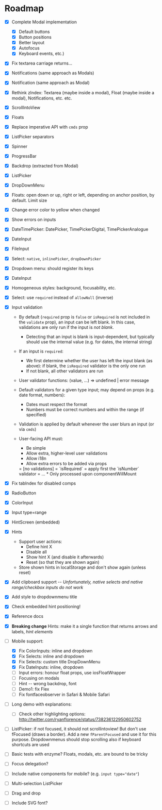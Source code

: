 # Roadmap

- [x] Complete Modal implementation
    + [x] Default buttons
    + [x] Button positions
    + [x] Better layout
    + [x] Autofocus
    + [x] Keyboard events, etc.)
- [x] Fix textarea carriage returns...
- [x] Notifications (same approach as Modals)
- [x] Notification (same approach as Modal)
- [x] Rethink zIndex: Textarea (maybe inside a modal), Float (maybe inside a modal), Notifications, etc. etc.
- [x] ScrollIntoView
- [x] Floats
- [x] Replace imperative API with `cmds` prop
- [x] ListPicker separators
- [x] Spinner
- [x] ProgressBar
- [x] Backdrop (extracted from Modal)
- [x] ListPicker
- [x] DropDownMenu
- [x] Floats: open down or up, right or left, depending on anchor position, by default. Limit size
- [x] Change error color to yellow when changed
- [x] Show errors on inputs
- [x] DateTimePicker: DatePicker, TimePickerDigital, TimePickerAnalogue
- [x] DateInput
- [x] FileInput
- [x] Select: `native`, `inlinePicker`, `dropDownPicker`
- [x] Dropdown menu: should register its keys
- [x] DateInput
- [x] Homogeneous styles: background, focusability, etc.
- [x] Select: use `required` instead of `allowNull` (inverse)
- [x] Input validation
    + By default (`required` prop is `false` or `isRequired` is not included in the `validate` prop), an input can be left blank. In this case, validations are only run if the input is *not blank*.
        * Detecting that an input is blank is input-dependent, but typically should use the internal value (e.g. for dates, the internal string)
    + If an input is `required`:
        * We first determine whether the user has left the input blank (as above): if blank, the `isRequired` validator is the only one run
        * If not blank, all other validators are run
    + User validator functions:
        (value, ...) => undefined | error message

    + Default validators for a given type input; may depend on props (e.g. date format, numbers):
        * Dates must respect the format
        * Numbers must be correct numbers and within the range (if specified)
    + Validation is applied by default whenever the user blurs an input (or via `cmds`)
    + User-facing API must:
        * Be simple
        * Allow extra, higher-level user validations
        * Allow i18n
        * Allow extra errors to be added via props
        <TextInput />
            = [no validations]
        <TextInput required />
            = `isRequired`
        <NumberInput required />
            = apply first the `isNumber` validator
            = ...
        * Only processed upon componentWillMount
- [x] Fix tabIndex for disabled comps
- [x] RadioButton
- [x] ColorInput
- [x] Input type=range
- [x] HintScreen (embedded)
- [x] Hints
    + Support user actions:
        * Define hint X
        * Disable all
        * Show hint X (and disable it afterwards)
        * Reset (so that they are shown again)
    + Store shown hints in localStorage and don't show again (unless reset)
- [x] Add clipboard support -- *Unfortunately, native selects and native range/checkbox inputs do not work*
- [x] Add style to dropdownmenu title
- [x] Check embedded hint positioning!
- [x] Reference docs
- [x] **Breaking change** Hints: make it a single function that returns arrows and labels, *hint elements*
- [ ] Mobile support:
    + [x] Fix ColorInputs: inline and dropdown
    + [x] Fix Selects: inline and dropdown
    + [x] Fix Selects: custom title DropDownMenu
    + [x] Fix DateInputs: inline, dropdown
    + [ ] Input errors: honour float props, use iosFloatWrapper
    + [ ] Focusing on modals
    + [ ] Hint -- wrong backdrop, font
    + [ ] Demo1: fix Flex
    + [ ] Fix fontfaceobserver in Safari & Mobile Safari
- [ ] Long demo with explanations:
    + [ ] Check other highlighting options: http://twitter.com/ryanflorence/status/738236122950602752
- [ ] ListPicker: if not focused, it should not scrollintoview! But don't use fFocused (draws a border). Add a new `fParentFocused` and use it for this purpose. Dropdownmenus should stop scrolling also if keyboard shortcuts are used

- [ ] Basic tests with enzyme? Floats, modals, etc. are bound to be tricky
- [ ] Focus delegation?
- [ ] Include native components for mobile? (e.g. `input type="date"`)
- [ ] Multi-selection ListPicker
- [ ] Drag and drop
- [ ] Include SVG font?

